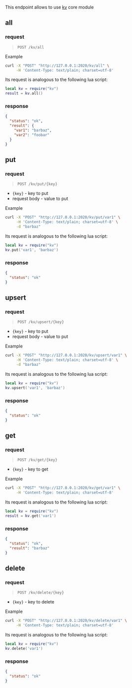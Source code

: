 This endpoint allows to use [kv](/core-modules/kv) core module

## all

### request

> `POST /kv/all`

Example

```bash
curl -X "POST" "http://127.0.0.1:2020/kv/all" \
     -H 'Content-Type: text/plain; charset=utf-8' 
```

Its request is analogous to the following lua script:

```lua title="script.lua"
local kv = require("kv")
result = kv.all()
```

### response

```json
{
  "status": "ok",
  "result": {
    "var1": "barbaz",
    "var2": "foobar"
  }
}
```

## put

### request

> `POST /kv/put/{key}`

- `{key}` - key to put
- request body - value to put

Example

```bash
curl -X "POST" "http://127.0.0.1:2020/kv/put/var1" \
     -H 'Content-Type: text/plain; charset=utf-8' \
     -d "barbaz"
```

Its request is analogous to the following lua script:

```lua title="script.lua"
local kv = require("kv")
kv.put('var1', 'barbaz')
```

### response

```json
{
  "status": "ok"
}
```

## upsert

### request

> `POST /kv/upsert/{key}`

- `{key}` - key to put
- request body - value to put

Example

```bash
curl -X "POST" "http://127.0.0.1:2020/kv/upsert/var1" \
     -H 'Content-Type: text/plain; charset=utf-8' \
     -d "barbaz"
```

Its request is analogous to the following lua script:

```lua title="script.lua"
local kv = require("kv")
kv.upsert('var1', 'barbaz')
```

### response

```json
{
  "status": "ok"
}
```

## get

### request

> `POST /kv/get/{key}`

- `{key}` - key to get

Example

```bash
curl -X "POST" "http://127.0.0.1:2020/kv/get/var1" \
     -H 'Content-Type: text/plain; charset=utf-8' 
```

Its request is analogous to the following lua script:

```lua title="script.lua"
local kv = require("kv")
result = kv.get('var1')
```

### response

```json
{
  "status": "ok",
  "result": "barbaz"
}
```

## delete

### request

> `POST /kv/delete/{key}`

- `{key}` - key to delete

Example

```bash
curl -X "POST" "http://127.0.0.1:2020/kv/delete/var1" \
     -H 'Content-Type: text/plain; charset=utf-8' 
```

Its request is analogous to the following lua script:

```lua title="script.lua"
local kv = require("kv")
kv.delete('var1')
```

### response

```json
{
  "status": "ok"
}
```

